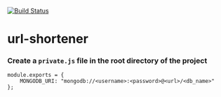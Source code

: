 [![Build Status](https://travis-ci.org/deadcoder0904/url-shortener.svg?branch=master)](https://travis-ci.org/deadcoder0904/url-shortener)

# url-shortener

### Create a `private.js` file in the root directory of the project
```
module.exports = {
	MONGODB_URI: "mongodb://<username>:<password>@<url>/<db_name>"
};
```
